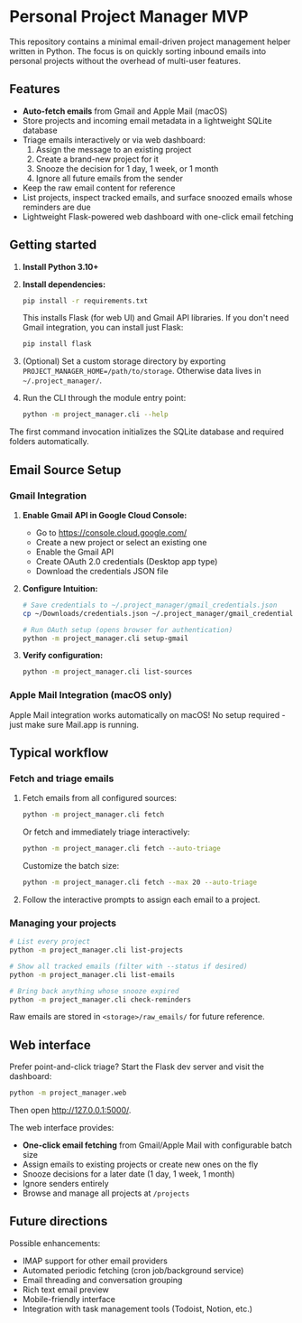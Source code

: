 # Personal Project Manager MVP

This repository contains a minimal email-driven project management helper written in Python. The focus is on quickly sorting inbound emails into personal projects without the overhead of multi-user features.

## Features

- **Auto-fetch emails** from Gmail and Apple Mail (macOS)
- Store projects and incoming email metadata in a lightweight SQLite database
- Triage emails interactively or via web dashboard:
  1. Assign the message to an existing project
  2. Create a brand-new project for it
  3. Snooze the decision for 1 day, 1 week, or 1 month
  4. Ignore all future emails from the sender
- Keep the raw email content for reference
- List projects, inspect tracked emails, and surface snoozed emails whose reminders are due
- Lightweight Flask-powered web dashboard with one-click email fetching

## Getting started

1. **Install Python 3.10+**

2. **Install dependencies:**

   ```bash
   pip install -r requirements.txt
   ```

   This installs Flask (for web UI) and Gmail API libraries. If you don't need Gmail integration, you can install just Flask:

   ```bash
   pip install flask
   ```

3. (Optional) Set a custom storage directory by exporting `PROJECT_MANAGER_HOME=/path/to/storage`. Otherwise data lives in `~/.project_manager/`.

4. Run the CLI through the module entry point:

   ```bash
   python -m project_manager.cli --help
   ```

The first command invocation initializes the SQLite database and required folders automatically.

## Email Source Setup

### Gmail Integration

1. **Enable Gmail API in Google Cloud Console:**
   - Go to https://console.cloud.google.com/
   - Create a new project or select an existing one
   - Enable the Gmail API
   - Create OAuth 2.0 credentials (Desktop app type)
   - Download the credentials JSON file

2. **Configure Intuition:**
   ```bash
   # Save credentials to ~/.project_manager/gmail_credentials.json
   cp ~/Downloads/credentials.json ~/.project_manager/gmail_credentials.json

   # Run OAuth setup (opens browser for authentication)
   python -m project_manager.cli setup-gmail
   ```

3. **Verify configuration:**
   ```bash
   python -m project_manager.cli list-sources
   ```

### Apple Mail Integration (macOS only)

Apple Mail integration works automatically on macOS! No setup required - just make sure Mail.app is running.

## Typical workflow

### Fetch and triage emails

1. Fetch emails from all configured sources:

   ```bash
   python -m project_manager.cli fetch
   ```

   Or fetch and immediately triage interactively:

   ```bash
   python -m project_manager.cli fetch --auto-triage
   ```

   Customize the batch size:

   ```bash
   python -m project_manager.cli fetch --max 20 --auto-triage
   ```

2. Follow the interactive prompts to assign each email to a project.

### Managing your projects

```bash
# List every project
python -m project_manager.cli list-projects

# Show all tracked emails (filter with --status if desired)
python -m project_manager.cli list-emails

# Bring back anything whose snooze expired
python -m project_manager.cli check-reminders
```

Raw emails are stored in `<storage>/raw_emails/` for future reference.

## Web interface

Prefer point-and-click triage? Start the Flask dev server and visit the dashboard:

```bash
python -m project_manager.web
```

Then open <http://127.0.0.1:5000/>.

The web interface provides:
- **One-click email fetching** from Gmail/Apple Mail with configurable batch size
- Assign emails to existing projects or create new ones on the fly
- Snooze decisions for a later date (1 day, 1 week, 1 month)
- Ignore senders entirely
- Browse and manage all projects at `/projects`

## Future directions

Possible enhancements:
- IMAP support for other email providers
- Automated periodic fetching (cron job/background service)
- Email threading and conversation grouping
- Rich text email preview
- Mobile-friendly interface
- Integration with task management tools (Todoist, Notion, etc.)
